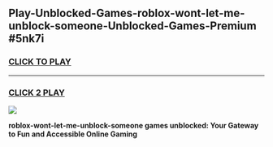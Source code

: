 
## Play-Unblocked-Games-roblox-wont-let-me-unblock-someone-Unblocked-Games-Premium #5nk7i
<h3>
<a href="https://premium.freeplayer.one?title=roblox-wont-let-me-unblock-someone&ref=12M">CLICK TO PLAY</a></h3>
<hr>

<h3>
<a href="https://premium.freeplayer.one?title=roblox-wont-let-me-unblock-someone&ref=12M">CLICK 2 PLAY</a>
  
</h3>

<a href="https://premium.freeplayer.one?title=roblox-wont-let-me-unblock-someone&ref=12M"><img src="https://clearcache.store/games.png"></a>


**roblox-wont-let-me-unblock-someone games unblocked: Your Gateway to Fun and Accessible Online Gaming**
